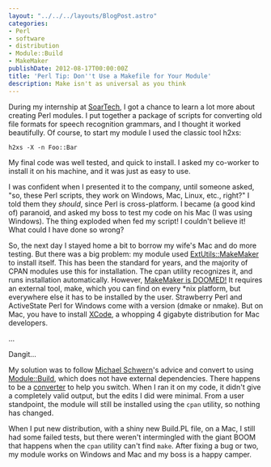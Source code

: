 ```yaml
---
layout: "../../../layouts/BlogPost.astro"
categories:
- Perl
- software
- distribution
- Module::Build
- MakeMaker
publishDate: 2012-08-17T00:00:00Z
title: 'Perl Tip: Don''t Use a Makefile for Your Module'
description: Make isn't as universal as you think
---
```


During my internship at [SoarTech](http://www.soartech.com/), I got a chance to learn a lot more about creating Perl modules. I put together a package of scripts for converting old file formats for speech recognition grammars, and I thought it worked beautifully. Of course, to start my module I used the classic tool h2xs:

    h2xs -X -n Foo::Bar

My final code was well tested, and quick to install. I asked my co-worker to install it on his machine, and it was just as easy to use.

I was confident when I presented it to the company, until someone asked, "so, these Perl scripts, they work on Windows, Mac, Linux, etc., right?" I told them they *should*, since Perl is cross-platform. I became (a good kind of) paranoid, and asked my boss to test my code on his Mac (I was using Windows). The thing exploded when fed my script! I couldn't believe it! What could I have done so wrong?

So, the next day I stayed home a bit to borrow my wife's Mac and do more testing. But there was a big problem: my module used [ExtUtils::MakeMaker](http://search.cpan.org/~mschwern/ExtUtils-MakeMaker-6.62/lib/ExtUtils/MakeMaker.pm) to install itself. This has been the standard for years, and the majority of CPAN modules use this for installation. The cpan utility recognizes it, and runs installation automatically. However, [MakeMaker is DOOMED!](http://schwern.dreamhosters.com/talks/MakeMaker_Is_DOOMED/) It requires an external tool, make, which you can find on every *nix platform, but everywhere else it has to be installed by the user. Strawberry Perl and ActiveState Perl for Windows come with a version (dmake or nmake). But on Mac, you have to install [XCode](https://developer.apple.com/xcode/), a whopping 4 gigabyte distribution for Mac developers.

...

Dangit...

My solution was to follow [Michael Schwern](http://search.cpan.org/~mschwern/)'s advice and convert to using [Module::Build](http://search.cpan.org/~leont/Module-Build-0.4002/lib/Module/Build.pm), which does not have external dependencies. There happens to be a [converter](http://search.cpan.org/~schubiger/Module-Build-Convert-0.49/lib/Module/Build/Convert.pm) to help you switch. When I ran it on my code, it didn't give a completely valid output, but the edits I did were minimal. From a user standpoint, the module will still be installed using the `cpan` utility, so nothing has changed.

When I put new distribution, with a shiny new Build.PL file, on a Mac, I still had some failed tests, but there weren't intermingled with the giant BOOM that happens when the `cpan` utility can't find `make`. After fixing a bug or two, my module works on Windows and Mac and my boss is a happy camper.
